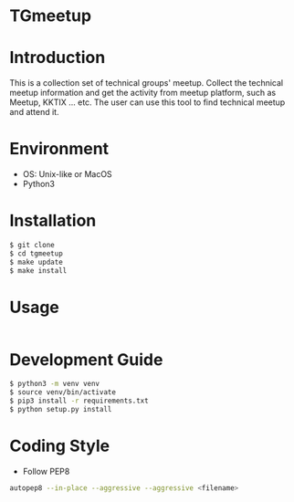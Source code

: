 # TGmeetup

# Introduction
This is a collection set of technical groups' meetup. Collect the technical meetup information and get the activity from meetup platform, such as Meetup, KKTIX ... etc. The user can use this tool to find technical meetup and attend it.

# Environment
- OS: Unix-like or MacOS
- Python3

# Installation

```sh
$ git clone 
$ cd tgmeetup
$ make update
$ make install
```

# Usage
```sh
```

# Development Guide

```sh
$ python3 -m venv venv
$ source venv/bin/activate
$ pip3 install -r requirements.txt
$ python setup.py install
```

# Coding Style
- Follow PEP8
```sh
autopep8 --in-place --aggressive --aggressive <filename>
```
